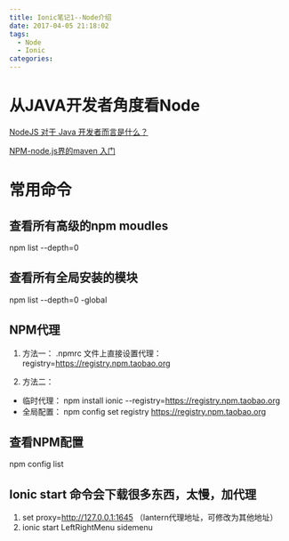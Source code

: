 ```yaml
---
title: Ionic笔记1--Node介绍
date: 2017-04-05 21:18:02
tags:
  - Node
  - Ionic
categories:
---
```


# 从JAVA开发者角度看Node
<!--more-->

[NodeJS 对于 Java 开发者而言是什么？](http://www.codeceo.com/article/what-nodejs-for-java-developer.html)

[NPM-node.js界的maven 入门](http://blog.csdn.net/liuyuqin1991/article/details/73174230)


# 常用命令
## 查看所有高级的npm moudles

npm list --depth=0

## 查看所有全局安装的模块

npm list --depth=0 -global

## NPM代理
1. 方法一：
.npmrc 文件上直接设置代理：registry=https://registry.npm.taobao.org

1. 方法二：
 * 临时代理：
 npm install ionic --registry=https://registry.npm.taobao.org
 * 全局配置：
 npm config set registry https://registry.npm.taobao.org

## 查看NPM配置
npm config list

## Ionic start 命令会下载很多东西，太慢，加代理

1. set proxy=http://127.0.0.1:1645   （lantern代理地址，可修改为其他地址）
1. ionic start LeftRightMenu sidemenu
